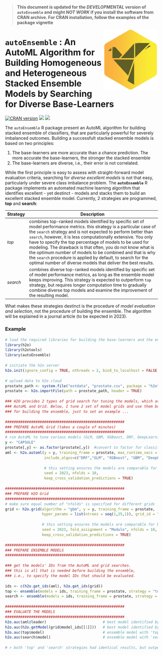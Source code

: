 > __This document is updated for the _DEVELOPMENTAL_ version of `autoEnsemble` and might _NOT WORK_ if you install the software from CRAN archive. For CRAN installation, follow the examples of the package vignette__

<a href="https://github.com/haghish/autoEnsemble"><img src='man/figures/logo_noname.png' align="right" height="200" /></a>
  
  `autoEnsemble` : An AutoML Algorithm for Building Homogeneous and Heterogeneous Stacked Ensemble Models by Searching for Diverse Base-Learners
==========================================================================================================================================

[![CRAN version](http://www.r-pkg.org/badges/version/autoEnsemble?color=f29e02)](https://cran.r-project.org/package=autoEnsemble)  [![](https://cranlogs.r-pkg.org/badges/grand-total/autoEnsemble?color=f2c602)](https://cran.r-project.org/package=autoEnsemble) [![](man/figures/manual.svg)](https://CRAN.R-project.org/package=autoEnsemble)

The `autoEnsemble` R package present an AutoML algorithm for building stacked ensemble of classifiers, that are particularly powerful for severely imbalanced outcomes. Building a successfult stacked ensemble models is based on two principles:
  
1. The base-learners are more accurate than a chance prediction. The more accurate the base-learners, the stronger the stacked ensemble
2. The base-learners are diverse, i.e., their error is not correlated. 

While the first principle is easy to assess with straight-forward model evaluation criteria, searching for _diverse excellent models_ is not that easy, particularly under severe class imbalance problem. The **`autoEnsemble`** R package implements an automated machine learning algorithm that identifies excellent - yet destinct - models and stacks them to build an excellent stacked ensemble model. Currently, 2 strategies are programmed, __top__ and __search__:

Strategy    | Description
----------- | -----------
_top_       | combines top-ranked models identified by specific set of model performance metrics. this strategy is a particular case of the `search` strategy and is not expected to perform better than `search`, however, it is less computationally extensive. You only have to specify the top percentage of models to be used for modeling. The drawback is that often, you do not know what is the optimum number of models to be combined and that is why the `search` procedure is applied by default, to search for the optimal number of diverse models that deliver the best results. 
_search_    | combines diverse top-ranked models identified by specific set of model performance metrics, as long as the ensemble model keeps improving. This strategy is expected to outperform `top` strategy, but requires longer computation time to gradually combine diverse top models and examine the improvement of the resulting model. 


What makes these strategies destinct is the procedure of _model evaluation and selection_, not the procedure of building the ensemble. The algorithm will be explained in a journal article (to be expected in 2023). 

### Example

```R
# load the required libraries for building the base-learners and the ensemble models
library(h2o)
library(h2otools)
library(autoEnsemble)

# initiate the h2o server
h2o.init(ignore_config = TRUE, nthreads = 2, bind_to_localhost = FALSE, insecure = TRUE)

# upload data to h2o cloud
prostate_path <- system.file("extdata", "prostate.csv", package = "h2o")
prostate <- h2o.importFile(path = prostate_path, header = TRUE)

### H2O provides 2 types of grid search for tuning the models, which are 
### AutoML and Grid. Below, I tune 2 set of model grids and use them both 
### for building the ensemble, just to set an example ... 

#######################################################
### PREPARE AutoML Grid (takes a couple of minutes)
#######################################################
# run AutoML to tune various models (GLM, GBM, XGBoost, DRF, DeepLearning) for 120 seconds
y <- "CAPSULE"
prostate[,y] <- as.factor(prostate[,y])  #convert to factor for classification
aml <- h2o.automl(y = y, training_frame = prostate, max_runtime_secs = 30, 
                  include_algos=c("DRF","GLM", "XGBoost", "GBM", "DeepLearning"),
                  
                  # this setting ensures the models are comparable for building a meta learner
                  seed = 2023, nfolds = 10, 
                  keep_cross_validation_predictions = TRUE)

#######################################################
### PREPARE H2O Grid 
#######################################################
# make sure equal number of "nfolds" is specified for different grids
grid <- h2o.grid(algorithm = "gbm", y = y, training_frame = prostate,
                 hyper_params = list(ntrees = seq(1,25,1)), grid_id = "ensemble_grid",
                 
                 # this setting ensures the models are comparable for building a meta learner
                 seed = 2023, fold_assignment = "Modulo", nfolds = 10, 
                 keep_cross_validation_predictions = TRUE)

#######################################################
### PREPARE ENSEMBLE MODELS
#######################################################

### get the models' IDs from the AutoML and grid searches.
### this is all that is needed before building the ensemble,
### i.e., to specify the model IDs that should be evaluated.

ids <- c(h2o.get_ids(aml), h2o.get_ids(grid))
top <- ensemble(models = ids, training_frame = prostate, strategy = "top")
search <- ensemble(models = ids, training_frame = prostate, strategy = "search")

#######################################################
### EVALUATE THE MODELS
#######################################################
h2o.auc(aml@leader)                          # best model identified by h2o.automl
h2o.auc(h2o.getModel(grid@model_ids[[1]]))   # best model identified by grid search
h2o.auc(top$model)                           # ensemble model with 'top' strategy
h2o.auc(search$model)                        # ensemble model with 'search' strategy

# > both 'top' and 'search' strategies had identical results, but outperform the grid search and AutoML search. Yet, this was a small dataset, and a quick test... 
```
